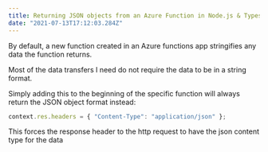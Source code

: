 ```yaml
---
title: Returning JSON objects from an Azure Function in Node.js & Typescript
date: "2021-07-13T17:12:03.284Z"
---
```


By default, a new function created in an Azure functions app stringifies any data the function returns.

Most of the data transfers I need do not require the data to be in a string format.

Simply adding this to the beginning of the specific function will always return the JSON object format instead:

```js
context.res.headers = { "Content-Type": "application/json" };
```

This forces the response header to the http request to have the json content type for the data